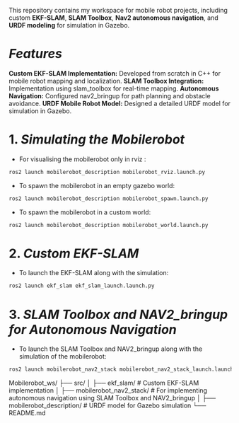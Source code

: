 This repository contains my workspace for mobile robot projects, including custom **EKF-SLAM**, **SLAM Toolbox**, **Nav2 autonomous navigation**, and **URDF modeling** for simulation in Gazebo.

# ***Features***
**Custom EKF-SLAM Implementation:** Developed from scratch in C++ for mobile robot mapping and localization.
**SLAM Toolbox Integration:** Implementation using slam_toolbox for real-time mapping.
**Autonomous Navigation:** Configured nav2_bringup for path planning and obstacle avoidance.
**URDF Mobile Robot Model:** Designed a detailed URDF model for simulation in Gazebo.

# 1. ***Simulating the Mobilerobot***
- For visualising the mobilerobot only in rviz : 
```bash
ros2 launch mobilerobot_description mobilerobot_rviz.launch.py
```
- To spawn the mobilerobot in an empty gazebo world:
```bash
ros2 launch mobilerobot_description mobilerobot_spawn.launch.py 
```
- To spawn the mobilerobot in a custom world:
```bash
ros2 launch mobilerobot_description mobilerobot_world.launch.py 
```

# 2. ***Custom EKF-SLAM***
- To launch the EKF-SLAM along with the simulation:
```bash
ros2 launch ekf_slam ekf_slam_launch.launch.py 
```

# 3. ***SLAM Toolbox and NAV2_bringup for Autonomous Navigation***
- To launch the SLAM Toolbox and NAV2_bringup along with the simulation of the mobilerobot:
```bash
ros2 launch mobilerobot_nav2_stack mobilerobot_nav2_stack_launch.launch.py 
 ```

Mobilerobot_ws/
├── src/
│   ├── ekf_slam/                 # Custom EKF-SLAM implementation
│   ├── mobilerobot_nav2_stack/   # For implementing autonomous navigation using SLAM Toolbox and NAV2_bringup
│   ├── mobilerobot_description/  # URDF model for Gazebo simulation
└── README.md
